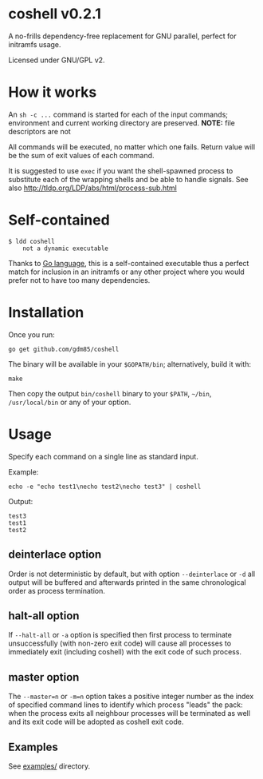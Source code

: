 # coshell v0.2.1

A no-frills dependency-free replacement for GNU parallel, perfect for initramfs usage.

Licensed under GNU/GPL v2.

# How it works

An ``sh -c ...`` command is started for each of the input commands; environment and current working directory are preserved.
**NOTE:** file descriptors are not

All commands will be executed, no matter which one fails.
Return value will be the sum of exit values of each command.

It is suggested to use `exec` if you want the shell-spawned process to substitute each of the wrapping shells and be able to handle signals.
See also http://tldp.org/LDP/abs/html/process-sub.html

# Self-contained

    $ ldd coshell
    	not a dynamic executable

Thanks to [Go language](https://golang.org/), this is a self-contained executable thus a perfect match for inclusion in an initramfs or any other project where you would prefer not to have too many dependencies.

# Installation

Once you run:

    go get github.com/gdm85/coshell

The binary will be available in your ``$GOPATH/bin``; alternatively, build it with:

    make

Then copy the output ``bin/coshell`` binary to your `$PATH`, ``~/bin``, ``/usr/local/bin`` or any of your option.

# Usage

Specify each command on a single line as standard input.

Example:

    echo -e "echo test1\necho test2\necho test3" | coshell

Output:

    test3
    test1
    test2

## deinterlace option

Order is not deterministic by default, but with option ``--deinterlace`` or ``-d`` all output will be buffered and afterwards
printed in the same chronological order as process termination.

## halt-all option

If `--halt-all` or `-a` option is specified then first process to terminate unsuccessfully (with non-zero exit code) will cause 
all processes to immediately exit (including coshell) with the exit code of such process.

## master option

The `--master=n` or `-m=n` option takes a positive integer number as the index of specified command lines to identify
which process "leads" the pack: when the process exits all neighbour processes will be terminated as well and its exit code
will be adopted as coshell exit code.

## Examples

See [examples/](examples/) directory.
